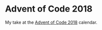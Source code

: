 # Advent of Code 2018

My take at the [Advent of Code 2018](https://adventofcode.com/2018) calendar.
